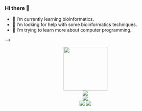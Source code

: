 ### Hi there 👋

- 🌱 I’m currently learning bioinformatics.
- 🤔 I’m looking for help with some bioinformatics techniques.
- 🍮 I'm trying to learn more about computer programming.

-->
<div align="center"> <img height="137px" src="https://github-readme-stats.vercel.app/api?username=RemnantDay&hide_title=true&hide_border=true&show_icons=trueline_height=21&text_color=000&icon_color=000&bg_color=0,ea6161,ffc64d,fffc4d,52fa5a&theme=graywhite" /> </div>
<div align="center"> <img src="https://github-readme-stats.vercel.app/api/top-langs/?username=RemnantDay&hide_title=true&hide_border=true&layout=compact&langs_count=6&text_color=000&icon_color=fff&bg_color=0,52fa5a,4dfcff,c64dff&theme=graywhite" /> </div>
<div align="center"> <img src="https://github-readme-streak-stats.herokuapp.com/?user=RemnantDay" /> </div>
<div align="center"> <img src="https://img.shields.io/badge/Professor Zhang-doesn't want to help me anymore-red">                <img src="https://img.shields.io/badge/Professor Zhang-publishes CNS papers by himself-red">  </div>


